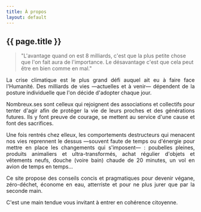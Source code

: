 ```yaml
---
title: À propos
layout: default
---
```

## {{ page.title }}

> "L'avantage quand on est 8 milliards, c'est que la plus petite chose que l'on fait aura de l'importance. Le désavantage c'est que cela peut être en bien comme en mal."

<p style="text-align: justify">La crise climatique est le plus grand défi auquel ait eu à faire face l'Humanité. Des milliards de vies —actuelles et à venir— dépendent de la posture individuelle que l'on décide d'adopter chaque jour.</p><p style="text-align: justify">Nombreux.ses sont celleux qui rejoignent des associations et collectifs pour tenter d'agir afin de protéger la vie de leurs proches et des générations futures. Ils y font preuve de courage, se mettent au service d'une cause et font des sacrifices.</p><p style="text-align: justify">Une fois rentrés chez elleux, les comportements destructeurs qui menacent nos vies reprennent le dessus —souvent faute de temps ou d'énergie pour mettre en place les changements qui s'imposent— : poubelles pleines, produits animaliers et ultra-transformés, achat régulier d'objets et vêtements neufs, douche (voire bain) chaude de 20 minutes, un vol en avion de temps en temps...</p><p style="text-align: justify">Ce site propose des conseils concis et pragmatiques pour devenir végane, zéro-déchet, économe en eau, atterriste et pour ne plus jurer que par la seconde main.</p><p style="text-align: justify">C'est une main tendue vous invitant à entrer en cohérence citoyenne.</p>
